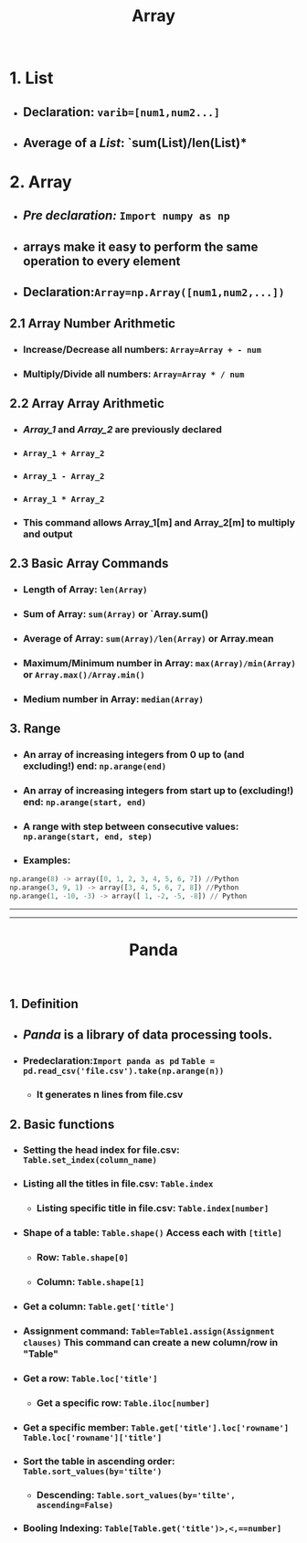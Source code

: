 <div align="center">
  
# Array

<br>
</div>

# 1. List
* ## Declaration: `varib=[num1,num2...]`
* ## Average of a *List*: `sum(List)/len(List)*
# 2. Array
* ## *Pre declaration:* `Import numpy as np`  
* ## arrays make it easy to perform the same operation to every element
* ## Declaration:`Array=np.Array([num1,num2,...])`
## 2.1 Array Number Arithmetic
* ### Increase/Decrease all numbers: `Array=Array + - num`
* ### Multiply/Divide all numbers: `Array=Array * / num`
## 2.2 Array Array Arithmetic
* ### *Array_1* and *Array_2* are previously declared
* ### `Array_1 + Array_2`
* ### `Array_1 - Array_2`
* ### `Array_1 * Array_2` 
* ### This command allows Array_1[m] and Array_2[m] to multiply and output
## 2.3 Basic Array Commands
* ### Length of Array: `len(Array)`
* ### Sum of Array: `sum(Array)` or `Array.sum()
* ### Average of Array: `sum(Array)/len(Array)` or Array.mean
* ### Maximum/Minimum number in Array: `max(Array)/min(Array)` or `Array.max()/Array.min()`
* ### Medium number in Array: `median(Array)`
## 3. Range
* ### An array of increasing integers from 0 up to (and excluding!) end: `np.arange(end)`
* ### An array of increasing integers from start up to (excluding!) end: `np.arange(start, end)`
* ### A range with step between consecutive values: `np.arange(start, end, step)`
* ### Examples:
```Python
np.arange(8) -> array([0, 1, 2, 3, 4, 5, 6, 7]) //Python
np.arange(3, 9, 1) -> array([3, 4, 5, 6, 7, 8]) //Python
np.arange(1, -10, -3) -> array([ 1, -2, -5, -8]) // Python
```
*******
*******
<div align="center">
  
# Panda

<br>
</div>

## 1. Definition
* ## *Panda* is a library of data processing tools.
* ### Predeclaration:`Import panda as pd` `Table = pd.read_csv('file.csv').take(np.arange(n))`
  * ###    It generates n lines from file.csv
## 2. Basic functions
* ### Setting the head index for file.csv: `Table.set_index(column_name)`
* ### Listing all the titles in file.csv: `Table.index`
    * ### Listing specific title in file.csv: `Table.index[number]`
* ### Shape of a table: `Table.shape()` Access each with `[title]`
    * ### Row: `Table.shape[0]`
    * ### Column: `Table.shape[1]`
* ### Get a column: `Table.get['title']`
* ### Assignment command: `Table=Table1.assign(Assignment clauses)` This command can create a new column/row in "Table"
* ### Get a row: `Table.loc['title']`
  * ### Get a specific row: `Table.iloc[number]`
* ### Get a specific member: `Table.get['title'].loc['rowname']` `Table.loc['rowname']['title']`
* ### Sort the table in ascending order: `Table.sort_values(by='tilte')`
  * ### Descending: `Table.sort_values(by='tilte', ascending=False)`
* ### Booling Indexing: `Table[Table.get('title')>,<,==number]`
